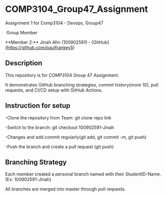 # COMP3104\_Group47\_Assignment

Assignment 1 for Comp3104 - Devops, Group47

 Group Member

\*\*Member 2:\*\* Jinah Ahn (100902591) - \[GitHub](https://github.com/paulfrankey5)

## Description



This repository is for COMP3104 Group 47 Assignment.

It demonstrates GitHub branching strategies, commit history(more 10), pull requests, and CI/CD setup with GitHub Actions.



## Instruction for setup

-Clone the repository from Team: git clone repo link

-Switch to the branch: git checkout 100902591-Jinah

-Changes and add commit regularly(git add, git commit -m, git push)

-Push the branch and create a pull request (git push)



## Branching Strategy

Each member created a personal branch named with their StudentID-Name. (Ex: 100902591-Jinah)

All branches are merged into master through pull requests.

